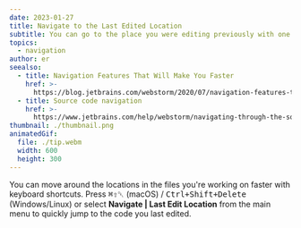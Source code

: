 ```yaml
---
date: 2023-01-27
title: Navigate to the Last Edited Location
subtitle: You can go to the place you were editing previously with one keyboard shortcut.
topics:
  - navigation
author: er
seealso:
  - title: Navigation Features That Will Make You Faster
    href: >-
      https://blog.jetbrains.com/webstorm/2020/07/navigation-features-that-will-make-you-faster/
  - title: Source code navigation
    href: >-
      https://www.jetbrains.com/help/webstorm/navigating-through-the-source-code.html
thumbnail: ./thumbnail.png
animatedGif:
  file: ./tip.webm
  width: 600
  height: 300
---
```


You can move around the locations in the files you're working on faster with keyboard shortcuts.
Press <kbd>⌘⇧␡</kbd> (macOS) / <kbd>Ctrl+Shift+Delete</kbd> (Windows/Linux) or select **Navigate | Last Edit Location** from the main menu to quickly jump to the code you last edited.
